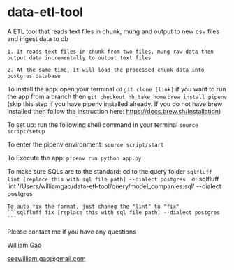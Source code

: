 # data-etl-tool
A ETL tool that reads text files in chunk, mung and output to new csv files and ingest data to db

    1. It reads text files in chunk from two files, mung raw data then output data incrementally to output text files

    2. At the same time, it will load the processed chunk data into postgres database


To install the app:
    open your terminal
    ``` cd ```
    ``` git clone [link] ```
    if you want to run the app from a branch then ``` git checkout hh_take_home ```
    ``` brew install pipenv ``` (skip this step if you have pipenv installed already. If you do not have brew installed then follow the instruction here: https://docs.brew.sh/Installation)

To set up:
    run the following shell command in your terminal
    ```source script/setup```

To enter the pipenv environment:
    ```source script/start```

To Execute the app:
    ```pipenv run python app.py```

To make sure SQLs are to the standard:
    cd to the query folder
    ```sqlfluff lint [replace this with sql file path] --dialect postgres ```
    ie: sqlfluff lint '/Users/williamgao/data-etl-tool/query/model_companies.sql' --dialect postgres

    To auto fix the format, just chaneg the "lint" to "fix"
    ```sqlfluff fix [replace this with sql file path] --dialect postgres ```

Please contact me if you have any questions

William Gao

seewilliam.gao@gmail.com

